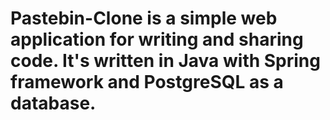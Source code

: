 # Pastebin-Clone is a simple web application for writing and sharing code. It's written in Java with Spring framework and PostgreSQL as a database.
